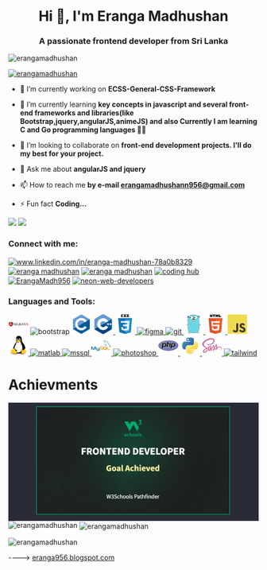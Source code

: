 
<!--- 👋 Hi, I’m Eranga Madhushan.I'm a BCS student in University of Ruhuna,Sri Lanka
- 👀 I’m interested to learn advance programming concepts.
- 🌱 I’m currently learning key concepts in javascript and several front-end frameworks and libraries(like Bootstrap,jquery,angularJS,animeJS) and also Currently I am learning C and Go programming languages 🧑‍💻
- 💞️ I’m looking to collaborate on front-end development projects. I'll do my best for your project.
- 📫 You can contact me by e-mail erangamadhushann956@gmail.com

<a href="https://stackoverflow.com/users/25121697/eranga-madhushan" target="blank"><img align="center" src="https://raw.githubusercontent.com/rahuldkjain/github-profile-readme-generator/master/src/images/icons/Social/stack-overflow.svg" alt="eranga madhushan" height="30" width="40" /></a>
<a href="https://fb.com/eranga madhushan" target="blank"><img align="center" src="https://raw.githubusercontent.com/rahuldkjain/github-profile-readme-generator/master/src/images/icons/Social/facebook.svg" alt="eranga madhushan" height="30" width="40" /></a>
<a href="https://www.youtube.com/channel/UCbAs1DOZN4FCCiNO6pfyo2g" target="blank"><img align="center" src="https://raw.githubusercontent.com/rahuldkjain/github-profile-readme-generator/master/src/images/icons/Social/youtube.svg" alt="coding hub" height="30" width="40" /></a>
- ❕❕EM956❕❕-->

<h1 align="center">Hi 👋, I'm Eranga Madhushan</h1>
<h3 align="center">A passionate frontend developer from Sri Lanka</h3>

<p align="left"> <img src="https://komarev.com/ghpvc/?username=erangamadhushan&label=Profile%20views&color=0e75b6&style=flat" alt="erangamadhushan" /> </p>

<p align="left"> <a href="https://github.com/ryo-ma/github-profile-trophy"><img src="https://github-profile-trophy.vercel.app/?username=erangamadhushan" alt="erangamadhushan" /></a> </p>

- 🔭 I’m currently working on **ECSS-General-CSS-Framework**

- 🌱 I’m currently learning **key concepts in javascript and several front-end frameworks and libraries(like Bootstrap,jquery,angularJS,animeJS) and also Currently I am learning C and Go programming languages 🧑‍💻**

- 👯 I’m looking to collaborate on **front-end development projects. I'll do my best for your project.**

- 💬 Ask me about **angularJS and jquery**

- 📫 How to reach me **by e-mail erangamadhushann956@gmail.com**

- ⚡ Fun fact **Coding...**


<div>
  <img src="https://media.giphy.com/media/v1.Y2lkPTc5MGI3NjExYjY3MHF2NmlsNjZybGl5ZDQ1ZzZ2ZGVmam1qM28wcWFicjRmazVwdSZlcD12MV9naWZzX3NlYXJjaCZjdD1n/26tn33aiTi1jkl6H6/giphy.gif" width="400"/>
<img src="https://media.giphy.com/media/qgQUggAC3Pfv687qPC/giphy.gif?cid=ecf05e47niwx67rbq6sdm8yua3xbm98dq0iyl4h319iou6ym&ep=v1_gifs_search&rid=giphy.gif&ct=g"  width="400"/>
</div>

<h3 align="left">Connect with me:</h3>
<p align="left">
<a href="https://www.linkedin.com/in/eranga-madhushan-78a0b8329" target="blank"><img align="center" src="https://raw.githubusercontent.com/rahuldkjain/github-profile-readme-generator/master/src/images/icons/Social/linked-in-alt.svg" alt="www.linkedin.com/in/eranga-madhushan-78a0b8329" height="30" width="40" /></a>
<a href="https://stackoverflow.com/users/25121697/eranga-madhushan" target="blank"><img align="center" src="https://raw.githubusercontent.com/rahuldkjain/github-profile-readme-generator/master/src/images/icons/Social/stack-overflow.svg" alt="eranga madhushan" height="30" width="40" /></a>
<a href="https://fb.com/eranga madhushan" target="blank"><img align="center" src="https://raw.githubusercontent.com/rahuldkjain/github-profile-readme-generator/master/src/images/icons/Social/facebook.svg" alt="eranga madhushan" height="30" width="40" /></a>
<a href="https://www.youtube.com/channel/UCbAs1DOZN4FCCiNO6pfyo2g" target="blank"><img align="center" src="https://raw.githubusercontent.com/rahuldkjain/github-profile-readme-generator/master/src/images/icons/Social/youtube.svg" alt="coding hub" height="30" width="40" /></a>
<a href="https://x.com/ErangaMadh956" target="blank"><img align="center" src="https://img.icons8.com/?size=100&id=bG29Ckcdp6YP&format=png&color=000000" alt="ErangaMadh956" height="30" width="40" /></a>
<a href="" target="blank"><img src="https://img.icons8.com/?size=100&id=63306&format=png&color=000000" align="center" alt="neon-web-developers" height="35" width="40"/></a>
</p>

<h3 align="left">Languages and Tools:</h3>
<p align="left"> <a href="https://angular.io" target="_blank" rel="noreferrer" style="text-decoration:none;"> <img src="https://raw.githubusercontent.com/devicons/devicon/master/icons/angularjs/angularjs-original-wordmark.svg" alt="angularjs" width="40" height="40"/> </a> <a href="https://getbootstrap.com" target="_blank" rel="noreferrer" style="text-decoration:none;"> <img src="https://img.icons8.com/?size=100&id=PndQWK6M1Hjo&format=png&color=000000" alt="bootstrap" width="40" height="40"/> </a> <a href="https://www.cprogramming.com/" target="_blank" rel="noreferrer" style="text-decoration:none;"> <img src="https://raw.githubusercontent.com/devicons/devicon/master/icons/c/c-original.svg" alt="c" width="40" height="40"/> </a> <a href="https://www.w3schools.com/cpp/" target="_blank" rel="noreferrer"> <img src="https://raw.githubusercontent.com/devicons/devicon/master/icons/cplusplus/cplusplus-original.svg" alt="cplusplus" width="40" height="40"/> </a> <a href="https://www.w3schools.com/css/" target="_blank" rel="noreferrer"> <img src="https://raw.githubusercontent.com/devicons/devicon/master/icons/css3/css3-original-wordmark.svg" alt="css3" width="40" height="40"/> </a> <a href="https://www.figma.com/" target="_blank" rel="noreferrer"> <img src="https://www.vectorlogo.zone/logos/figma/figma-icon.svg" alt="figma" width="40" height="40"/> </a> <a href="https://git-scm.com/" target="_blank" rel="noreferrer"> <img src="https://www.vectorlogo.zone/logos/git-scm/git-scm-icon.svg" alt="git" width="40" height="40"/> </a> <a href="https://golang.org" target="_blank" rel="noreferrer"> <img src="https://raw.githubusercontent.com/devicons/devicon/master/icons/go/go-original.svg" alt="go" width="40" height="40"/> </a> <a href="https://www.w3.org/html/" target="_blank" rel="noreferrer"> <img src="https://raw.githubusercontent.com/devicons/devicon/master/icons/html5/html5-original-wordmark.svg" alt="html5" width="40" height="40"/> </a> <a href="https://developer.mozilla.org/en-US/docs/Web/JavaScript" target="_blank" rel="noreferrer"> <img src="https://raw.githubusercontent.com/devicons/devicon/master/icons/javascript/javascript-original.svg" alt="javascript" width="40" height="40"/> </a> <a href="https://www.linux.org/" target="_blank" rel="noreferrer"> <img src="https://raw.githubusercontent.com/devicons/devicon/master/icons/linux/linux-original.svg" alt="linux" width="40" height="40"/> </a> <a href="https://www.mathworks.com/" target="_blank" rel="noreferrer"> <img src="https://upload.wikimedia.org/wikipedia/commons/2/21/Matlab_Logo.png" alt="matlab" width="40" height="40"/> </a> <a href="https://www.microsoft.com/en-us/sql-server" target="_blank" rel="noreferrer"> <img src="https://www.svgrepo.com/show/303229/microsoft-sql-server-logo.svg" alt="mssql" width="40" height="40"/> </a> <a href="https://www.mysql.com/" target="_blank" rel="noreferrer"> <img src="https://raw.githubusercontent.com/devicons/devicon/master/icons/mysql/mysql-original-wordmark.svg" alt="mysql" width="40" height="40"/> </a> <a href="https://www.photoshop.com/en" target="_blank" rel="noreferrer"> <img src="https://img.icons8.com/?size=100&id=NeNPFdj7MzXi&format=png&color=000000" alt="photoshop" width="40" height="40"/> </a> <a href="https://www.php.net" target="_blank" rel="noreferrer"> <img src="https://raw.githubusercontent.com/devicons/devicon/master/icons/php/php-original.svg" alt="php" width="40" height="40"/> </a> <a href="https://www.python.org" target="_blank" rel="noreferrer"> <img src="https://raw.githubusercontent.com/devicons/devicon/master/icons/python/python-original.svg" alt="python" width="40" height="40"/> </a> <a href="https://sass-lang.com" target="_blank" rel="noreferrer"> <img src="https://raw.githubusercontent.com/devicons/devicon/master/icons/sass/sass-original.svg" alt="sass" width="40" height="40"/> </a> <a href="https://tailwindcss.com/" target="_blank" rel="noreferrer"> <img src="https://www.vectorlogo.zone/logos/tailwindcss/tailwindcss-icon.svg" alt="tailwind" width="40" height="40"/> </a> </p>

<div>
  <h1>Achievments</h1>
  <p><img align="left" src="goals.png" alt="erangamadhushan_front_end_achievments" /></p>
  <br/><br/>
<hr/>
</div>


<p><img align="left" src="https://github-readme-stats.vercel.app/api/top-langs?username=erangamadhushan&show_icons=true&locale=en&layout=compact" alt="erangamadhushan" /></p>

<p>&nbsp;<img align="center" src="https://github-readme-stats.vercel.app/api?username=erangamadhushan&show_icons=true&locale=en" alt="erangamadhushan" /></p>

<p><img align="center" src="https://github-readme-streak-stats.herokuapp.com/?user=erangamadhushan&" alt="erangamadhushan" /></p>
----> <a href="https://eranga956.blogspot.com" target="_blank">eranga956.blogspot.com</a>










</html>


<!--!
-
Erangamad![Screenshot 2024-07-15 223349](https://github.com/user-attachments/assets/92e94710-bb2c-4093-a0b8-4671cf516560)
hushan/Erangamadhushan is a ✨ special ✨ repository because its `README.md` (this file) appears on your GitHub profile.
You can click the Preview link to take a look at your changes.
--->

